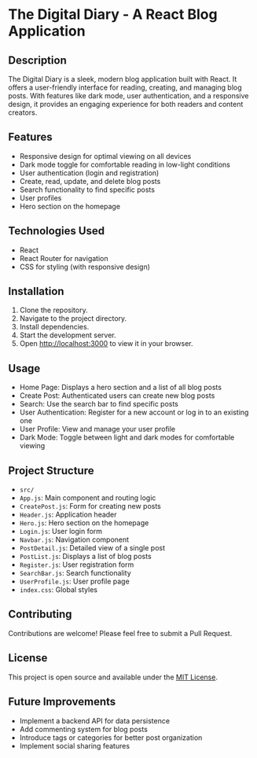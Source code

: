 # The Digital Diary - A React Blog Application

## Description

The Digital Diary is a sleek, modern blog application built with React. It offers a user-friendly interface for reading, creating, and managing blog posts. With features like dark mode, user authentication, and a responsive design, it provides an engaging experience for both readers and content creators.

## Features

- Responsive design for optimal viewing on all devices
- Dark mode toggle for comfortable reading in low-light conditions
- User authentication (login and registration)
- Create, read, update, and delete blog posts
- Search functionality to find specific posts
- User profiles
- Hero section on the homepage

## Technologies Used

- React
- React Router for navigation
- CSS for styling (with responsive design)

## Installation

1. Clone the repository.
2. Navigate to the project directory.
3. Install dependencies.
4. Start the development server.
5. Open [http://localhost:3000](http://localhost:3000) to view it in your browser.

## Usage

- Home Page: Displays a hero section and a list of all blog posts
- Create Post: Authenticated users can create new blog posts
- Search: Use the search bar to find specific posts
- User Authentication: Register for a new account or log in to an existing one
- User Profile: View and manage your user profile
- Dark Mode: Toggle between light and dark modes for comfortable viewing

## Project Structure

- `src/`
- `App.js`: Main component and routing logic
- `CreatePost.js`: Form for creating new posts
- `Header.js`: Application header
- `Hero.js`: Hero section on the homepage
- `Login.js`: User login form
- `Navbar.js`: Navigation component
- `PostDetail.js`: Detailed view of a single post
- `PostList.js`: Displays a list of blog posts
- `Register.js`: User registration form
- `SearchBar.js`: Search functionality
- `UserProfile.js`: User profile page
- `index.css`: Global styles

## Contributing

Contributions are welcome! Please feel free to submit a Pull Request.

## License

This project is open source and available under the [MIT License](LICENSE).

## Future Improvements

- Implement a backend API for data persistence
- Add commenting system for blog posts
- Introduce tags or categories for better post organization
- Implement social sharing features

